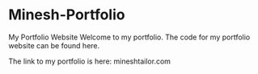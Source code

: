 # Minesh-Portfolio
My Portfolio Website
Welcome to my portfolio. The code for my portfolio website can be found here. 

The link to my portfolio is here: mineshtailor.com
